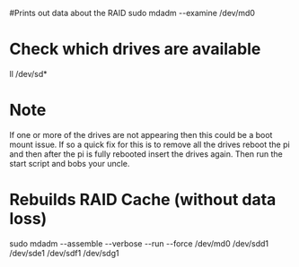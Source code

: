 
#Prints out data about the RAID
sudo mdadm --examine /dev/md0

# Check which drives are available
ll /dev/sd*

# Note
If one or more of the drives are not appearing then this could be a boot mount issue. If so a
quick fix for this is to remove all the drives reboot the pi and then after the pi is fully
rebooted insert the drives again. Then run the start script and bobs your uncle.

# Rebuilds RAID Cache (without data loss)
sudo mdadm --assemble --verbose --run --force /dev/md0 /dev/sdd1 /dev/sde1 /dev/sdf1 /dev/sdg1
